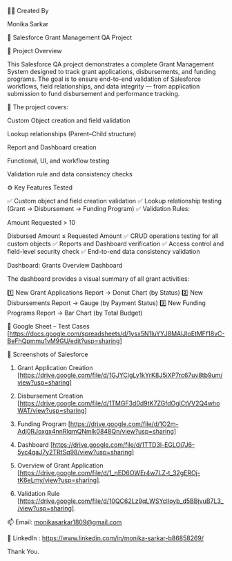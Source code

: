 👩‍💻 Created By

Monika Sarkar

🧩 Salesforce Grant Management QA Project

📘 Project Overview

This Salesforce QA project demonstrates a complete Grant Management System designed to track grant applications, disbursements, and funding programs.
The goal is to ensure end-to-end validation of Salesforce workflows, field relationships, and data integrity — from application submission to fund disbursement and performance tracking.

 📌 The project covers:

Custom Object creation and field validation

Lookup relationships (Parent–Child structure)

Report and Dashboard creation

Functional, UI, and workflow testing

Validation rule and data consistency checks

⚙️ Key Features Tested

✅ Custom object and field creation validation
✅ Lookup relationship testing (Grant → Disbursement → Funding Program)
✅ Validation Rules:

Amount Requested > 10

Disbursed Amount ≤ Requested Amount
✅ CRUD operations testing for all custom objects
✅ Reports and Dashboard verification
✅ Access control and field-level security check
✅ End-to-end data consistency validation


Dashboard: Grants Overview Dashboard

The dashboard provides a visual summary of all grant activities:

1️⃣ New Grant Applications Report → Donut Chart (by Status)
2️⃣ New Disbursements Report → Gauge (by Payment Status)
3️⃣ New Funding Programs Report → Bar Chart (by Total Budget)

📑 Google Sheet – Test Cases [https://docs.google.com/spreadsheets/d/1ysx5N1IuYYJ8MAlJIoEtMFf18vC-BeFhQpmmu1vM9GU/edit?usp=sharing]

📌 Screenshots of Salesforce 

1. Grant Application Creation [https://drive.google.com/file/d/1GJYCigLy1kYrK8J5iXP7rc67uv8tb9um/view?usp=sharing]

2. Disbursement Creation [https://drive.google.com/file/d/1TMGF3d0d9tK7ZGfdOglCtVV2Q4whoWAT/view?usp=sharing]

3. Funding Program [https://drive.google.com/file/d/1O2m-Adj0RJoxgx4nnRlqmQNmlk0848Qn/view?usp=sharing]

4. Dashboard [https://drive.google.com/file/d/1TTD3l-EGLOj7J6-5yc4qaJ7y2TRtSq98/view?usp=sharing]

5. Overview of Grant Application [https://drive.google.com/file/d/1_nED6OWEr4w7LZ-t_32gEROj-tK6eLmy/view?usp=sharing].

6. Validation Rule [https://drive.google.com/file/d/10QC62Lz9qLWSYclIoyb_d5BBjvuB7L3_/view?usp=sharing].

📫 Email: monikasarkar1809@gmail.com

💼 LinkedIn : https://www.linkedin.com/in/monika-sarkar-b86858269/

Thank You.

